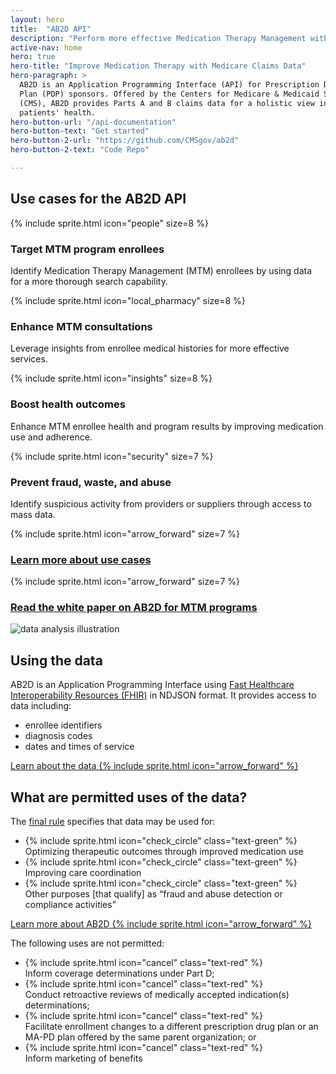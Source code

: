 ```yaml
---
layout: hero
title:  "AB2D API"
description: "Perform more effective Medication Therapy Management with access to enrollees’ Medicare Parts A & B claims data through the AB2D API."
active-nav: home
hero: true
hero-title: "Improve Medication Therapy with Medicare Claims Data"
hero-paragraph: >
  AB2D is an Application Programming Interface (API) for Prescription Drug
  Plan (PDP) sponsors. Offered by the Centers for Medicare & Medicaid Services
  (CMS), AB2D provides Parts A and B claims data for a holistic view into
  patients' health.
hero-button-url: "/api-documentation"
hero-button-text: "Get started"
hero-button-2-url: "https://github.com/CMSgov/ab2d"
hero-button-2-text: "Code Repo"

---
```


## Use cases for the AB2D API

<div class="usa-graphic-list__row grid-row grid-gap-6 padding-y-2">
  <div class="tablet:grid-col padding-y-3">
    {% include sprite.html icon="people" size=8 %}
    <h3 class="margin-y-1">
      Target MTM program enrollees
    </h3>
    <p>
      Identify Medication Therapy Management (MTM) enrollees by using data for a more thorough search capability.
    </p>
  </div>
  <div class=" tablet:grid-col padding-y-3">
    {% include sprite.html icon="local_pharmacy" size=8 %}
    <h3 class="margin-y-1">
      Enhance MTM consultations
    </h3>
    <p>
      Leverage insights from enrollee medical histories for more effective services.
    </p>
  </div>
  <div class="tablet:grid-col padding-y-3">
    {% include sprite.html icon="insights" size=8 %}
    <h3 class="margin-y-1">
      Boost health outcomes
    </h3>
    <p>
      Enhance MTM enrollee health and program results by improving medication use and adherence.
    </p>
  </div>
</div>
<div class="usa-graphic-list__row grid-row grid-gap-6">
  <div class="tablet:grid-col padding-y-3">
      {% include sprite.html icon="security" size=7 %}
      <h3 class="margin-y-1">Prevent fraud, waste, and abuse</h3>
      <p>
        Identify suspicious activity from providers or suppliers through access to mass data.
      </p>
  </div>
  <div class="tablet:grid-col padding-y-3">
    {% include sprite.html icon="arrow_forward" size=7 %}
    <h3 class="margin-y-1 usa-graphic-list__heading">
      <a href="{{ '/use-cases' | relative_url }}">Learn more about use cases</a>
    </h3>
  </div>
  <div class="tablet:grid-col padding-y-3">
    {% include sprite.html icon="arrow_forward" size=7 %}
    <h3 class="margin-y-1 usa-graphic-list__heading">
      <a href="{{ '/mtm-white-paper' | relative_url }}">Read the white paper on AB2D for MTM programs</a>
    </h3>
  </div>
</div>

<div class="grid-row grid-gap-4 desktop:grid-gap-6 padding-y-10 flex-align-center">
  <div class="tablet:grid-col">
    <img src="{{ '/assets/img/data-analysis.svg' | relative_url }}" alt="data analysis illustration" />
  </div>
  <div class="tablet:grid-col" >
    <h2>Using the data</h2>
    <p>AB2D is an Application Programming Interface using <a href="https://www.hl7.org/fhir/overview.html">Fast Healthcare Interoperability Resources (FHIR)</a> in NDJSON format. It provides access to data including:</p>
    <ul>
      <li>enrollee identifiers</li>
      <li>diagnosis codes</li>
      <li>dates and times of service</li>
    </ul>
    <p><a href="{{ '/ab2d-data' | relative_url }}" class="usa-button usa-button--unstyled">Learn about the data {% include sprite.html icon="arrow_forward" %}</a></p>
  </div>
</div>

## What are permitted uses of the data? 

<div class="grid-row grid-gap padding-y-2">
  <div class="tablet:grid-col">
    <p class="margin-bottom-2 text-bold">
      The <a href="https://www.federalregister.gov/documents/2019/04/16/2019-06822/medicare-and-medicaid-programs-policy-and-technical-changes-to-the-medicare-advantage-medicare#page-15745">final rule</a> specifies that data may be used for:
    </p>
    <ul class="usa-icon-list">
      <li class="usa-icon-list__item">
        <div class="usa-icon-list__icon">
          {% include sprite.html icon="check_circle" class="text-green" %}
        </div>
        <div class="usa-icon-list__content">
          Optimizing therapeutic outcomes through improved medication use
        </div>
      </li>
      <li class="usa-icon-list__item">
        <div class="usa-icon-list__icon">
          {% include sprite.html icon="check_circle" class="text-green" %}
        </div>
        <div class="usa-icon-list__content">
          Improving care coordination
        </div>
      </li>
      <li class="usa-icon-list__item">
        <div class="usa-icon-list__icon">
          {% include sprite.html icon="check_circle" class="text-green" %}
        </div>
        <div class="usa-icon-list__content">
          Other purposes [that qualify] as “fraud and abuse detection or compliance activities”
        </div>
      </li>
    </ul>
    <p>
      <a href="{{ '/about' | relative_url }}" class="usa-button usa-button--unstyled"> Learn more about AB2D {% include sprite.html icon="arrow_forward" %}</a>
    </p>
  </div>

  <div class="tablet:grid-col">
    <p class="margin-bottom-2 text-bold">The following uses are not permitted:</p>
    <ul class="usa-icon-list">
      <li class="usa-icon-list__item">
        <div class="usa-icon-list__icon">
          {% include sprite.html icon="cancel" class="text-red" %}
        </div>
        <div class="usa-icon-list__content">
          Inform coverage determinations under Part D;
        </div>
      </li>
      <li class="usa-icon-list__item">
        <div class="usa-icon-list__icon">
          {% include sprite.html icon="cancel" class="text-red" %}
        </div>
        <div class="usa-icon-list__content">
          Conduct retroactive reviews of medically accepted indication(s) determinations;
        </div>
      </li>
      <li class="usa-icon-list__item">
        <div class="usa-icon-list__icon">
          {% include sprite.html icon="cancel" class="text-red" %}
        </div>
        <div class="usa-icon-list__content">
          Facilitate enrollment changes to a different prescription drug plan or an MA-PD plan offered by the same parent organization; or
        </div>
      </li>
      <li class="usa-icon-list__item">
        <div class="usa-icon-list__icon">
          {% include sprite.html icon="cancel" class="text-red" %}
        </div>
        <div class="usa-icon-list__content">
          Inform marketing of benefits
        </div>
      </li>
    </ul>
  </div>
</div>


